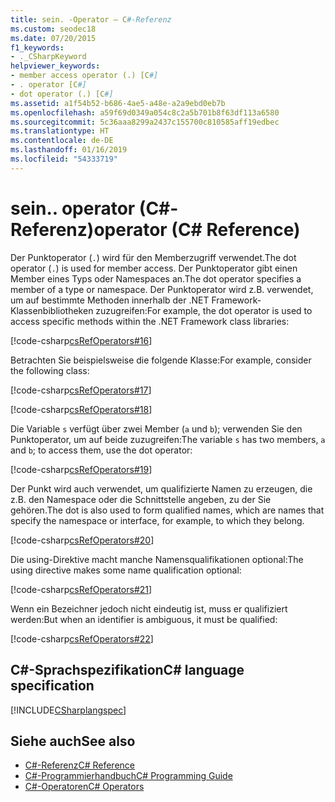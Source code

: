 ```yaml
---
title: sein. -Operator – C#-Referenz
ms.custom: seodec18
ms.date: 07/20/2015
f1_keywords:
- ._CSharpKeyword
helpviewer_keywords:
- member access operator (.) [C#]
- . operator [C#]
- dot operator (.) [C#]
ms.assetid: a1f54b52-b686-4ae5-a48e-a2a9ebd0eb7b
ms.openlocfilehash: a59f69d0349a054c8c2a5b701b8f63df113a6580
ms.sourcegitcommit: 5c36aaa8299a2437c155700c810585aff19edbec
ms.translationtype: HT
ms.contentlocale: de-DE
ms.lasthandoff: 01/16/2019
ms.locfileid: "54333719"
---
```

# <a name="-operator-c-reference"></a><span data-ttu-id="06f1a-103">sein.</span><span class="sxs-lookup"><span data-stu-id="06f1a-103">.</span></span> <span data-ttu-id="06f1a-104">operator (C#-Referenz)</span><span class="sxs-lookup"><span data-stu-id="06f1a-104">operator (C# Reference)</span></span>

<span data-ttu-id="06f1a-105">Der Punktoperator (`.`) wird für den Memberzugriff verwendet.</span><span class="sxs-lookup"><span data-stu-id="06f1a-105">The dot operator (`.`) is used for member access.</span></span> <span data-ttu-id="06f1a-106">Der Punktoperator gibt einen Member eines Typs oder Namespaces an.</span><span class="sxs-lookup"><span data-stu-id="06f1a-106">The dot operator specifies a member of a type or namespace.</span></span> <span data-ttu-id="06f1a-107">Der Punktoperator wird z.B. verwendet, um auf bestimmte Methoden innerhalb der .NET Framework-Klassenbibliotheken zuzugreifen:</span><span class="sxs-lookup"><span data-stu-id="06f1a-107">For example, the dot operator is used to access specific methods within the .NET Framework class libraries:</span></span>

[!code-csharp[csRefOperators#16](~/samples/snippets/csharp/VS_Snippets_VBCSharp/csrefOperators/CS/csrefOperators.cs#16)]

<span data-ttu-id="06f1a-108">Betrachten Sie beispielsweise die folgende Klasse:</span><span class="sxs-lookup"><span data-stu-id="06f1a-108">For example, consider the following class:</span></span>

[!code-csharp[csRefOperators#17](~/samples/snippets/csharp/VS_Snippets_VBCSharp/csrefOperators/CS/csrefOperators.cs#17)]

[!code-csharp[csRefOperators#18](~/samples/snippets/csharp/VS_Snippets_VBCSharp/csrefOperators/CS/csrefOperators.cs#18)]

<span data-ttu-id="06f1a-109">Die Variable `s` verfügt über zwei Member (`a` und `b`); verwenden Sie den Punktoperator, um auf beide zuzugreifen:</span><span class="sxs-lookup"><span data-stu-id="06f1a-109">The variable `s` has two members, `a` and `b`; to access them, use the dot operator:</span></span>

[!code-csharp[csRefOperators#19](~/samples/snippets/csharp/VS_Snippets_VBCSharp/csrefOperators/CS/csrefOperators.cs#19)]

<span data-ttu-id="06f1a-110">Der Punkt wird auch verwendet, um qualifizierte Namen zu erzeugen, die z.B. den Namespace oder die Schnittstelle angeben, zu der Sie gehören.</span><span class="sxs-lookup"><span data-stu-id="06f1a-110">The dot is also used to form qualified names, which are names that specify the namespace or interface, for example, to which they belong.</span></span>

[!code-csharp[csRefOperators#20](~/samples/snippets/csharp/VS_Snippets_VBCSharp/csrefOperators/CS/csrefOperators.cs#20)]

<span data-ttu-id="06f1a-111">Die using-Direktive macht manche Namensqualifikationen optional:</span><span class="sxs-lookup"><span data-stu-id="06f1a-111">The using directive makes some name qualification optional:</span></span>

[!code-csharp[csRefOperators#21](~/samples/snippets/csharp/VS_Snippets_VBCSharp/csrefOperators/CS/csrefOperators.cs#21)]

<span data-ttu-id="06f1a-112">Wenn ein Bezeichner jedoch nicht eindeutig ist, muss er qualifiziert werden:</span><span class="sxs-lookup"><span data-stu-id="06f1a-112">But when an identifier is ambiguous, it must be qualified:</span></span>

[!code-csharp[csRefOperators#22](~/samples/snippets/csharp/VS_Snippets_VBCSharp/csrefOperators/CS/csrefOperators.cs#22)]

## <a name="c-language-specification"></a><span data-ttu-id="06f1a-113">C#-Sprachspezifikation</span><span class="sxs-lookup"><span data-stu-id="06f1a-113">C# language specification</span></span>

[!INCLUDE[CSharplangspec](~/includes/csharplangspec-md.md)]

## <a name="see-also"></a><span data-ttu-id="06f1a-114">Siehe auch</span><span class="sxs-lookup"><span data-stu-id="06f1a-114">See also</span></span>

- [<span data-ttu-id="06f1a-115">C#-Referenz</span><span class="sxs-lookup"><span data-stu-id="06f1a-115">C# Reference</span></span>](../index.md)
- [<span data-ttu-id="06f1a-116">C#-Programmierhandbuch</span><span class="sxs-lookup"><span data-stu-id="06f1a-116">C# Programming Guide</span></span>](../../programming-guide/index.md)
- [<span data-ttu-id="06f1a-117">C#-Operatoren</span><span class="sxs-lookup"><span data-stu-id="06f1a-117">C# Operators</span></span>](index.md)